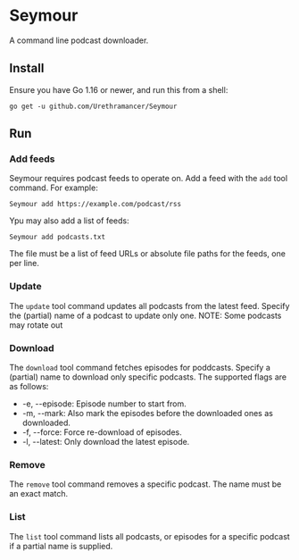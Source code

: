 # Seymour
A command line podcast downloader.

## Install
Ensure you have Go 1.16 or newer, and run this from a shell:

```
go get -u github.com/Urethramancer/Seymour
```

## Run

### Add feeds
Seymour requires podcast feeds to operate on. Add a feed with the `add` tool command. For example:

```
Seymour add https://example.com/podcast/rss
```

Ypu may also add a list of feeds:

```
Seymour add podcasts.txt
```

The file must be a list of feed URLs or absolute file paths for the feeds, one per line.

### Update
The `update` tool command updates all podcasts from the latest feed. Specify the (partial) name of a podcast to update only one. NOTE: Some podcasts may rotate out

### Download
The `download` tool command fetches episodes for poddcasts. Specify a (partial) name to download only specific podcasts. The supported flags are as follows:
- -e, --episode: Episode number to start from.
- -m, --mark: Also mark the episodes before the downloaded ones as downloaded.
- -f, --force: Force re-download of episodes.
- -l, --latest: Only download the latest episode.

### Remove
The `remove` tool command removes a specific podcast. The name must be an exact match.

### List
The `list` tool command lists all podcasts, or episodes for a specific podcast if a partial name is supplied.
